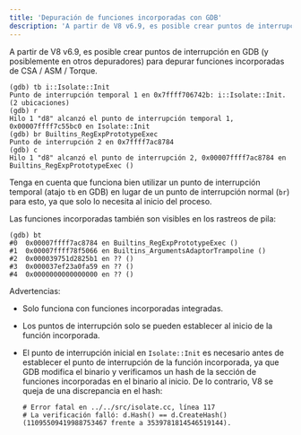```yaml
---
title: 'Depuración de funciones incorporadas con GDB'
description: 'A partir de V8 v6.9, es posible crear puntos de interrupción en GDB para depurar funciones incorporadas de CSA / ASM / Torque.'
---
```

A partir de V8 v6.9, es posible crear puntos de interrupción en GDB (y posiblemente en otros depuradores) para depurar funciones incorporadas de CSA / ASM / Torque.

```
(gdb) tb i::Isolate::Init
Punto de interrupción temporal 1 en 0x7ffff706742b: i::Isolate::Init. (2 ubicaciones)
(gdb) r
Hilo 1 "d8" alcanzó el punto de interrupción temporal 1, 0x00007ffff7c55bc0 en Isolate::Init
(gdb) br Builtins_RegExpPrototypeExec
Punto de interrupción 2 en 0x7ffff7ac8784
(gdb) c
Hilo 1 "d8" alcanzó el punto de interrupción 2, 0x00007ffff7ac8784 en Builtins_RegExpPrototypeExec ()
```

Tenga en cuenta que funciona bien utilizar un punto de interrupción temporal (atajo `tb` en GDB) en lugar de un punto de interrupción normal (`br`) para esto, ya que solo lo necesita al inicio del proceso.

Las funciones incorporadas también son visibles en los rastreos de pila:

```
(gdb) bt
#0  0x00007ffff7ac8784 en Builtins_RegExpPrototypeExec ()
#1  0x00007ffff78f5066 en Builtins_ArgumentsAdaptorTrampoline ()
#2  0x000039751d2825b1 en ?? ()
#3  0x000037ef23a0fa59 en ?? ()
#4  0x0000000000000000 en ?? ()
```

Advertencias:

- Solo funciona con funciones incorporadas integradas.
- Los puntos de interrupción solo se pueden establecer al inicio de la función incorporada.
- El punto de interrupción inicial en `Isolate::Init` es necesario antes de establecer el punto de interrupción de la función incorporada, ya que GDB modifica el binario y verificamos un hash de la sección de funciones incorporadas en el binario al inicio. De lo contrario, V8 se queja de una discrepancia en el hash:

    ```
    # Error fatal en ../../src/isolate.cc, línea 117
    # La verificación falló: d.Hash() == d.CreateHash() (11095509419988753467 frente a 3539781814546519144).
    ```
